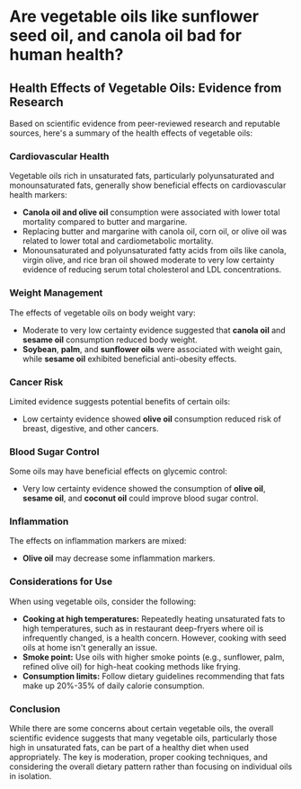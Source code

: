 # Are vegetable oils like sunflower seed oil, and canola oil bad for human health?

## Health Effects of Vegetable Oils: Evidence from Research

Based on scientific evidence from peer-reviewed research and reputable sources, here's a summary of the health effects of vegetable oils:

### Cardiovascular Health

Vegetable oils rich in unsaturated fats, particularly polyunsaturated and monounsaturated fats, generally show beneficial effects on cardiovascular health markers:

- **Canola oil and olive oil** consumption were associated with lower total mortality compared to butter and margarine.
- Replacing butter and margarine with canola oil, corn oil, or olive oil was related to lower total and cardiometabolic mortality.
- Monounsaturated and polyunsaturated fatty acids from oils like canola, virgin olive, and rice bran oil showed moderate to very low certainty evidence of reducing serum total cholesterol and LDL concentrations.

### Weight Management

The effects of vegetable oils on body weight vary:

- Moderate to very low certainty evidence suggested that **canola oil** and **sesame oil** consumption reduced body weight.
- **Soybean**, **palm**, and **sunflower oils** were associated with weight gain, while **sesame oil** exhibited beneficial anti-obesity effects.

### Cancer Risk

Limited evidence suggests potential benefits of certain oils:

- Low certainty evidence showed **olive oil** consumption reduced risk of breast, digestive, and other cancers.

### Blood Sugar Control

Some oils may have beneficial effects on glycemic control:

- Very low certainty evidence showed the consumption of **olive oil**, **sesame oil**, and **coconut oil** could improve blood sugar control.

### Inflammation

The effects on inflammation markers are mixed:

- **Olive oil** may decrease some inflammation markers.

### Considerations for Use

When using vegetable oils, consider the following:

- **Cooking at high temperatures:** Repeatedly heating unsaturated fats to high temperatures, such as in restaurant deep-fryers where oil is infrequently changed, is a health concern. However, cooking with seed oils at home isn't generally an issue.
- **Smoke point:** Use oils with higher smoke points (e.g., sunflower, palm, refined olive oil) for high-heat cooking methods like frying.
- **Consumption limits:** Follow dietary guidelines recommending that fats make up 20%-35% of daily calorie consumption.

### Conclusion

While there are some concerns about certain vegetable oils, the overall scientific evidence suggests that many vegetable oils, particularly those high in unsaturated fats, can be part of a healthy diet when used appropriately. The key is moderation, proper cooking techniques, and considering the overall dietary pattern rather than focusing on individual oils in isolation.